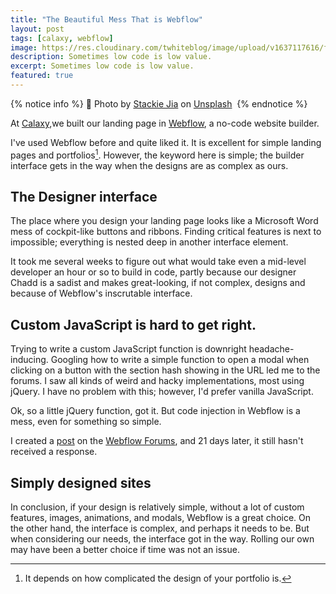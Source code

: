 ```yaml
---
title: "The Beautiful Mess That is Webflow"
layout: post
tags: [calaxy, webflow]
image: https://res.cloudinary.com/twhiteblog/image/upload/v1637117616/flow_rqwlhr.webp
description: Sometimes low code is low value.
excerpt: Sometimes low code is low value.
featured: true
---
```



<!--more-->


{% notice info %}
📸 Photo by [Stackie Jia](https://unsplash.com/@stackia?utm_source=unsplash&utm_medium=referral&utm_content=creditCopyText) on [Unsplash](https://unsplash.com/s/photos/flow?utm_source=unsplash&utm_medium=referral&utm_content=creditCopyText)  
{% endnotice %}

At [Calaxy](https://www.calaxy.com/),we built our landing page in [Webflow](https://webflow.com/), a no-code website builder.


I've used Webflow before and quite liked it. It is excellent for simple landing pages and portfolios[^1]. However, the keyword here is simple; the builder interface gets in the way when the designs are as complex as ours.

## The Designer interface

The place where you design your landing page looks like a Microsoft Word mess of cockpit-like buttons and ribbons. Finding critical features is next to impossible; everything is nested deep in another interface element.

It took me several weeks to figure out what would take even a mid-level developer an hour or so to build in code, partly because our designer Chadd is a sadist and makes great-looking, if not complex, designs and because of Webflow's inscrutable interface.

## Custom JavaScript is hard to get right.

Trying to write a custom JavaScript function is downright headache-inducing. Googling how to write a simple function to open a modal when clicking on a button with the section hash showing in the URL led me to the forums. I saw all kinds of weird and hacky implementations, most using jQuery. I have no problem with this; however, I'd prefer vanilla JavaScript.

Ok, so a little jQuery function, got it. But code injection in Webflow is a mess, even for something so simple.

I created a [post](https://discourse.webflow.com/t/show-a-section-id-in-the-omnibox-when-a-modal-opens/189020) on the [Webflow Forums](https://discourse.webflow.com/), and 21 days later, it still hasn't received a response.

## Simply designed sites

In conclusion, if your design is relatively simple, without a lot of custom features, images, animations, and modals, Webflow is a great choice. On the other hand, the interface is complex, and perhaps it needs to be. But when considering our needs, the interface got in the way. Rolling our own may have been a better choice if time was not an issue.

[^1]: It depends on how complicated the design of your portfolio is. 